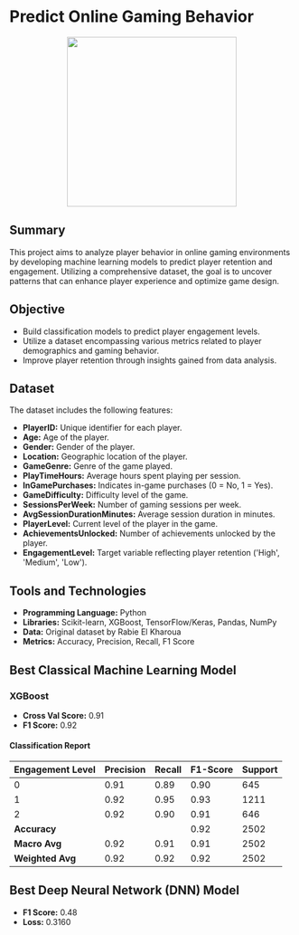 # Predict Online Gaming Behavior

<p align="center">
  <img src="https://github.com/user-attachments/assets/7a9b4d77-d768-4741-b5c9-759fc342462f" height="300"/>
</p>

## Summary
This project aims to analyze player behavior in online gaming environments by developing machine learning models to predict player retention and engagement. Utilizing a comprehensive dataset, the goal is to uncover patterns that can enhance player experience and optimize game design.

## Objective
- Build classification models to predict player engagement levels.
- Utilize a dataset encompassing various metrics related to player demographics and gaming behavior.
- Improve player retention through insights gained from data analysis.

## Dataset
The dataset includes the following features:

- **PlayerID:** Unique identifier for each player.
- **Age:** Age of the player.
- **Gender:** Gender of the player.
- **Location:** Geographic location of the player.
- **GameGenre:** Genre of the game played.
- **PlayTimeHours:** Average hours spent playing per session.
- **InGamePurchases:** Indicates in-game purchases (0 = No, 1 = Yes).
- **GameDifficulty:** Difficulty level of the game.
- **SessionsPerWeek:** Number of gaming sessions per week.
- **AvgSessionDurationMinutes:** Average session duration in minutes.
- **PlayerLevel:** Current level of the player in the game.
- **AchievementsUnlocked:** Number of achievements unlocked by the player.
- **EngagementLevel:** Target variable reflecting player retention ('High', 'Medium', 'Low').

## Tools and Technologies
- **Programming Language:** Python
- **Libraries:** Scikit-learn, XGBoost, TensorFlow/Keras, Pandas, NumPy
- **Data:** Original dataset by Rabie El Kharoua
- **Metrics:** Accuracy, Precision, Recall, F1 Score

## Best Classical Machine Learning Model

### XGBoost
- **Cross Val Score:** 0.91
- **F1 Score:** 0.92

#### Classification Report
| Engagement Level | Precision | Recall | F1-Score | Support |
|------------------|-----------|--------|----------|---------|
| 0                | 0.91      | 0.89   | 0.90     | 645     |
| 1                | 0.92      | 0.95   | 0.93     | 1211    |
| 2                | 0.92      | 0.90   | 0.91     | 646     |
| **Accuracy**     |           |        | 0.92     | 2502    |
| **Macro Avg**    | 0.92      | 0.91   | 0.91     | 2502    |
| **Weighted Avg** | 0.92      | 0.92   | 0.92     | 2502    |

## Best Deep Neural Network (DNN) Model
- **F1 Score:** 0.48
- **Loss:** 0.3160
